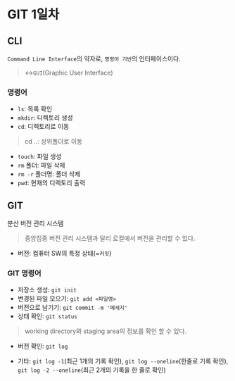 # GIT 1일차

## CLI
`Command Line Interface`의 약자로, `명령어 기반`의 인터페이스이다.
> <->`GUI`(Graphic User Interface)

### 명령어
- `ls`: 목록 확인
- `mkdir`: 디렉토리 생성
- `cd`: 디렉토리로 이동
> cd ..: 상위폴더로 이동
- `touch`: 파일 생성
- `rm` 폴더: 파일 삭제
- `rm -r` 폴더명: 폴더 삭제
- `pwd`: 현재의 디렉토리 출력

## GIT
분산 버전 관리 시스템
> 중앙집중 버전 관리 시스템과 달리 로컬에서 버전을 관리할 수 있다.

  - 버전: 컴퓨터 SW의 특정 상태(=`커밋`)

### GIT 명령어
  - 저장소 생성: `git init`
  - 변경된 파일 모으기: `git add <파일명>`
  - 버전으로 남기기: `git commit -m '메세지'`
  - 상태 확인: `git status`
  > working directory와 staging area의 정보를 확인 할 수 있다.
  - 버전 확인: `git log`

  - 기타: `git log -1`(최근 1개의 기록 확인), `git log --oneline`(한줄로 기록 확인), `git log -2 --oneline`(최근 2개의 기록을 한 줄로 확인)

